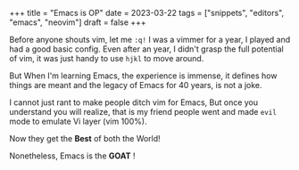 +++
title = "Emacs is OP"
date = 2023-03-22
tags = ["snippets", "editors", "emacs", "neovim"]
draft = false
+++

Before anyone shouts vim, let me `:q!`
I was a vimmer for a year, I played and had a good basic config. Even after an year, I didn't grasp the full potential of vim, it was just handy to use `hjkl` to move around.

But When I'm learning Emacs, the experience is immense, it defines how things are meant and the legacy of Emacs for 40 years, is not a joke.

I cannot just rant to make people ditch vim for Emacs, But once you understand you will realize, that is my friend people went and made `evil` mode to emulate Vi layer (vim 100%).

Now they get the **Best** of both the World!

Nonetheless, Emacs is the **GOAT** !
